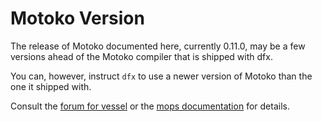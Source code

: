 # Motoko Version

The release of Motoko documented here, currently 0.11.0, may be a few versions
ahead of the Motoko compiler that is shipped with dfx.

You can, however, instruct `dfx` to use a newer version of Motoko than the one
it shipped with.

Consult the
[forum for vessel](https://forum.dfinity.org/t/dfx-deploy-with-custom-motoko-version/7665)
or the [mops documentation](https://docs.mops.one/cli/toolchain) for details.
